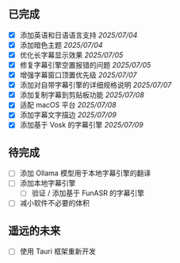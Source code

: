 ## 已完成

- [x] 添加英语和日语语言支持 *2025/07/04*
- [x] 添加暗色主题 *2025/07/04*
- [x] 优化长字幕显示效果 *2025/07/05*
- [x] 修复字幕引擎空置报错的问题 *2025/07/05*
- [x] 增强字幕窗口顶置优先级 *2025/07/07*
- [x] 添加对自带字幕引擎的详细规格说明 *2025/07/07*
- [x] 添加复制字幕到剪贴板功能 *2025/07/08*
- [x] 适配 macOS 平台 *2025/07/08*
- [x] 添加字幕文字描边 *2025/07/09*
- [x] 添加基于 Vosk 的字幕引擎 *2025/07/09*

## 待完成

- [ ] 添加 Ollama 模型用于本地字幕引擎的翻译
- [ ] 添加本地字幕引擎
  - [ ] 验证 / 添加基于 FunASR 的字幕引擎
- [ ] 减小软件不必要的体积

## 遥远的未来

- [ ] 使用 Tauri 框架重新开发
